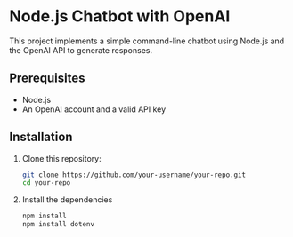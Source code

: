 # Node.js Chatbot with OpenAI

This project implements a simple command-line chatbot using Node.js and the OpenAI API to generate responses.

## Prerequisites

- Node.js 
- An OpenAI account and a valid API key

## Installation

1. Clone this repository:

   ```bash
   git clone https://github.com/your-username/your-repo.git
   cd your-repo
2.  Install the dependencies
    ```bash 
    npm install
    npm install dotenv
    
